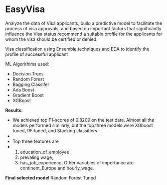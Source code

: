 # EasyVisa
Analyze the data of Visa applicants, build a predictive model to facilitate the process of visa approvals, and based on important factors that significantly influence the Visa status recommend a suitable profile for the applicants for whom the visa should be certified or denied.

Visa classification using Ensemble techniques and EDA to identify the profile of successful applicant

ML Algorithims used:
- Decision Trees
- Random Forest
- Bagging Classifer
- Ada Boost
- Gradient Boost
- XGBoost

**Results:**
- We achieved top F1-scores of 0.8209 on the test data. Almost all the models performed similarly, but the top three models were XGboost tuned, RF tuned, and Stacking classifiers.
- 
- Top three features are
- 1) education_of_employee
  2) prevaling wage,
  3) has_job_experience,
  Other variables of importance are continent_Europe and hourly_wage.

**Final selected model**
Random Forest Tuned
